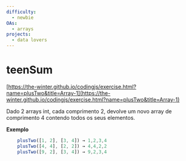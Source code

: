 ```yaml
---
difficulty:
  - newbie
OAs:
  - arrays
projects:
  - data lovers
---
```


# teenSum

[https://the-winter.github.io/codingjs/exercise.html?name=plusTwo&title=Array-1](https://the-winter.github.io/codingjs/exercise.html?name=plusTwo&title=Array-1)

Dado 2 arrays int, cada comprimento 2, devolve um novo array de
comprimento 4 contendo todos os seus elementos.

__Exemplo__

```js
    plusTwo([1, 2], [3, 4]) → 1,2,3,4
    plusTwo([4, 4], [2, 2]) → 4,4,2,2
    plusTwo([9, 2], [3, 4]) → 9,2,3,4
```
